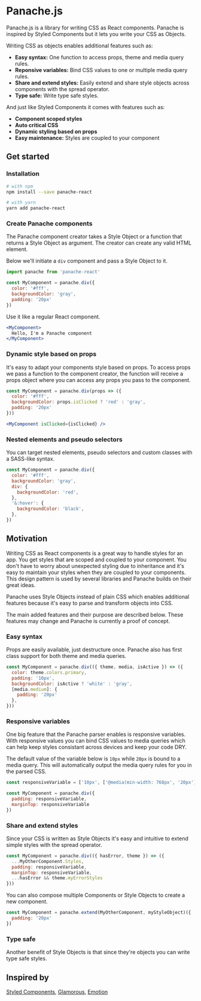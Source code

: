 # Panache.js

Panache.js is a library for writing CSS as React components. Panache is inspired by Styled Components but it lets you write your CSS as Objects. 

Writing CSS as objects enables additional features such as:
- **Easy syntax:** One function to access props, theme and media query rules.
- **Reponsive variables:** Bind CSS values to one or multiple media query rules.
- **Share and extend styles:** Easily extend and share style objects across components with the spread operator.
- **Type safe:** Write type safe styles.

And just like Styled Components it comes with features such as:
- **Component scoped styles** 
- **Auto critical CSS**
- **Dynamic styling based on props**
- **Easy maintenance:** Styles are coupled to your component

## Get started

### Installation

```bash
# with npm
npm install --save panache-react

# with yarn
yarn add panache-react
```

### Create Panache components

The Panache component creator takes a Style Object or a function that returns a Style Object as argument. The creator can create any valid HTML element.

Below we'll initiate a `div` component and pass a Style Object to it.

```jsx
import panache from 'panache-react'

const MyComponent = panache.div({
  color: '#fff',
  backgroundColor: 'gray',
  padding: '20px'
})
```

Use it like a regular React component.

```jsx
<MyComponent>
  Hello, I'm a Panache component
</MyComponent>
```

### Dynamic style based on props

It's easy to adapt your components style based on props. To access props we pass a function to the component creator, the function will receive a props object where you can access any props you pass to the component.

```jsx
const MyComponent = panache.div(props => ({
  color: '#fff',
  backgroundColor: props.isClicked ? 'red' : 'gray',
  padding: '20px'
}))
```

```jsx
<MyComponent isClicked={isClicked} />
```

### Nested elements and pseudo selectors

You can target nested elements, pseudo selectors and custom classes with a SASS-like syntax.

```jsx
const MyComponent = panache.div({
  color: '#fff',
  backgroundColor: 'gray',
  div: {
    backgroundColor: 'red',
  },
  '&:hover': {
    backgroundColor: 'black',
  },
})
```

## Motivation

Writing CSS as React components is a great way to handle styles for an app. You get styles that are scoped and coupled to your component. You don't have to worry about unexpected styling due to inheritance and it's easy to maintain your styles when they are coupled to your components. This design pattern is used by several libraries and Panache builds on their great ideas.

Panache uses Style Objects instead of plain CSS which enables additional features because it's easy to parse and transform objects into CSS.

The main added features and their purpose are described below. These features may change and Panache is currently a proof of concept.

### Easy syntax

Props are easily available, just destructure once. Panache also has first class support for both theme and media queries.

```jsx
const MyComponent = panache.div(({ theme, media, isActive }) => ({
  color: theme.colors.primary,
  padding: '10px',
  backgroundColor: isActive ? 'white' : 'gray',
  [media.medium]: {
    padding: '20px'
  },
}))
```

### Responsive variables

One big feature that the Panache parser enables is responsive variables. With responsive values you can bind CSS values to media queries which can help keep styles consistant across devices and keep your code DRY.

The default value of the variable below is `10px` while `20px` is bound to a media query. This will automatically output the media query rules for you in the parsed CSS.

```jsx
const responsiveVariable = ['10px', ['@media(min-width: 768px', '20px']]

const MyComponent = panache.div({
  padding: responsiveVariable,
  marginTop: responsiveVariable
})
```

### Share and extend styles

Since your CSS is written as Style Objects it's easy and intuitive to extend simple styles with the spread operator.

```jsx
const MyComponent = panache.div(({ hasError, theme }) => ({
  ...MyOtherComponent.Styles,
  padding: responsiveVariable,
  marginTop: responsiveVariable,
  ...hasError && theme.myErrorStyles
}))
```

You can also compose multiple Components or Style Objects to create a new component.

```jsx
const MyComponent = panache.extend(MyOtherComponent, myStyleObject)({
  padding: '20px'
})
```

### Type safe

Another benefit of Style Objects is that since they're objects you can write type safe styles.

## Inspired by

[Styled Components](https://www.styled-components.com/), [Glamorous](https://glamorous.rocks/), [Emotion](https://emotion.sh/)
